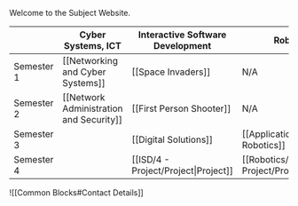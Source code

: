 
Welcome to the Subject Website. 

|            | Cyber Systems, ICT                      | Interactive Software Development     | Robotics                                  | Website Development              |
| ---------- | --------------------------------------- | ------------------------------------ | ----------------------------------------- | -------------------------------- |
| Semester 1 | [[Networking and Cyber Systems]]        | [[Space Invaders]]                   | N/A                                       | [[Digital Assets (Flask)]]       |
| Semester 2 | [[Network Administration and Security]] | [[First Person Shooter]]             | N/A                                       | [[Digital Applications (Flask)]] |
| Semester 3 |                                         | [[Digital Solutions]]                | [[Application Of Robotics]]               |                                  |
| Semester 4 |                                         | [[ISD/4 - Project/Project\|Project]] | [[Robotics/4 - Project/Project\|Project]] |                                  |



![[Common Blocks#Contact Details]]
